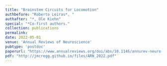 ```yaml
---
title: "Brainstem Circuits for Locomotion"
authbefore: "Roberto Leiras*, "
authafter: "*, Ole Kiehn"
special: "*Co-first authors."
collection: publications
permalink:
date: 2022-05-01
venue: 'Annual Reviews of Neuroscience'
pubtype: 'postdoc'
paperurl: "https://www.annualreviews.org/doi/abs/10.1146/annurev-neuro-082321-025137"
pdf: "http://jmcregg.github.io/files/ARN_2022.pdf"
---
```

